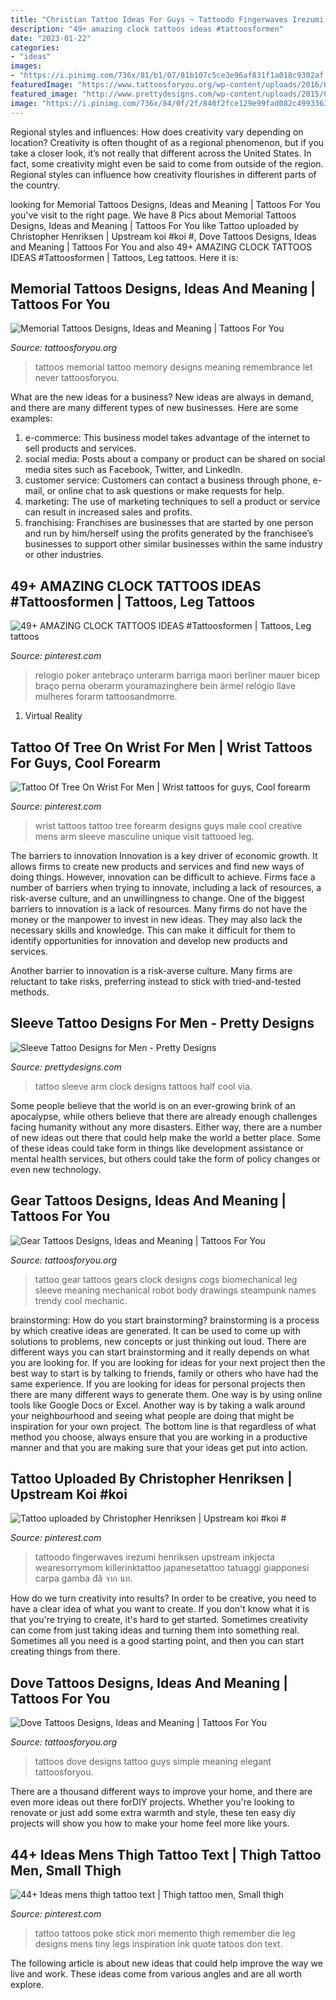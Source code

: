 ```yaml
---
title: "Christian Tattoo Ideas For Guys ~ Tattoodo Fingerwaves Irezumi Henriksen Upstream Inkjecta Wearesorrymom Killerinktattoo Japanesetattoo Tatuaggi Giapponesi Carpa Gamba đã จาก นท"
description: "49+ amazing clock tattoos ideas #tattoosformen"
date: "2023-01-22"
categories:
- "ideas"
images:
- "https://i.pinimg.com/736x/81/b1/07/81b107c5ce3e96af831f1a018c9302af.jpg"
featuredImage: "https://www.tattoosforyou.org/wp-content/uploads/2016/08/Gear-Tattoo-Leg.jpg"
featured_image: "http://www.prettydesigns.com/wp-content/uploads/2015/01/Clock-Arm-Tattoo.jpg"
image: "https://i.pinimg.com/736x/84/0f/2f/840f2fce129e99fad082c49933636358.jpg"
---
```



Regional styles and influences: How does creativity vary depending on location?
Creativity is often thought of as a regional phenomenon, but if you take a closer look, it’s not really that different across the United States. In fact, some creativity might even be said to come from outside of the region. Regional styles can influence how creativity flourishes in different parts of the country.

	

		
looking for Memorial Tattoos Designs, Ideas and Meaning | Tattoos For You you've visit to the right page. We have 8 Pics about Memorial Tattoos Designs, Ideas and Meaning | Tattoos For You like Tattoo uploaded by Christopher Henriksen | Upstream koi #koi #, Dove Tattoos Designs, Ideas and Meaning | Tattoos For You and also 49+ AMAZING CLOCK TATTOOS IDEAS #Tattoosformen | Tattoos, Leg tattoos. Here it is:
		
    
## Memorial Tattoos Designs, Ideas And Meaning | Tattoos For You

<img loading=lazy src="http://www.tattoosforyou.org/wp-content/uploads/2013/09/In-Memory-of-Tattoo.jpg" onerror="this.onerror=null;this.src='https://tse4.mm.bing.net/th?id=OIP.MwiH3Ztx4m-pMPYShkH9EwHaJ3&amp;pid=15.1';" alt="Memorial Tattoos Designs, Ideas and Meaning | Tattoos For You">

_Source: tattoosforyou.org_

>tattoos memorial tattoo memory designs meaning remembrance let never tattoosforyou. 

	

What are the new ideas for a business?
New ideas are always in demand, and there are many different types of new businesses. Here are some examples: 
1. e-commerce: This business model takes advantage of the internet to sell products and services. 
2. social media: Posts about a company or product can be shared on social media sites such as Facebook, Twitter, and LinkedIn. 
3. customer service: Customers can contact a business through phone, e-mail, or online chat to ask questions or make requests for help. 
4. marketing: The use of marketing techniques to sell a product or service can result in increased sales and profits. 
5. franchising: Franchises are businesses that are started by one person and run by him/herself using the profits generated by the franchisee’s businesses to support other similar businesses within the same industry or other industries.

    
## 49+ AMAZING CLOCK TATTOOS IDEAS #Tattoosformen | Tattoos, Leg Tattoos

<img loading=lazy src="https://i.pinimg.com/736x/81/b1/07/81b107c5ce3e96af831f1a018c9302af.jpg" onerror="this.onerror=null;this.src='https://tse2.mm.bing.net/th?id=OIP.kpu_PLZuBQv4KvSeZaHYcQHaNK&amp;pid=15.1';" alt="49+ AMAZING CLOCK TATTOOS IDEAS #Tattoosformen | Tattoos, Leg tattoos">

_Source: pinterest.com_

>relogio poker antebraço unterarm barriga maori berliner mauer bicep braço perna oberarm youramazinghere bein ärmel relógio llave mulheres forarm tattoosandmorre. 

	

1. Virtual Reality 

    
## Tattoo Of Tree On Wrist For Men | Wrist Tattoos For Guys, Cool Forearm

<img loading=lazy src="https://i.pinimg.com/736x/71/79/de/7179de9870caf22ff360604fe41ca1ce.jpg" onerror="this.onerror=null;this.src='https://tse1.mm.bing.net/th?id=OIP.pPrlkuAPDjQEECTADf2foAAAAA&amp;pid=15.1';" alt="Tattoo Of Tree On Wrist For Men | Wrist tattoos for guys, Cool forearm">

_Source: pinterest.com_

>wrist tattoos tattoo tree forearm designs guys male cool creative mens arm sleeve masculine unique visit tattooed leg. 

	

The barriers to innovation
Innovation is a key driver of economic growth. It allows firms to create new products and services and find new ways of doing things. However, innovation can be difficult to achieve. Firms face a number of barriers when trying to innovate, including a lack of resources, a risk-averse culture, and an unwillingness to change.
One of the biggest barriers to innovation is a lack of resources. Many firms do not have the money or the manpower to invest in new ideas. They may also lack the necessary skills and knowledge. This can make it difficult for them to identify opportunities for innovation and develop new products and services.

Another barrier to innovation is a risk-averse culture. Many firms are reluctant to take risks, preferring instead to stick with tried-and-tested methods.

    
## Sleeve Tattoo Designs For Men - Pretty Designs

<img loading=lazy src="http://www.prettydesigns.com/wp-content/uploads/2015/01/Clock-Arm-Tattoo.jpg" onerror="this.onerror=null;this.src='https://tse1.mm.bing.net/th?id=OIP.cCRRf_hf_FfPR_eUE3mt5QHaJ4&amp;pid=15.1';" alt="Sleeve Tattoo Designs for Men - Pretty Designs">

_Source: prettydesigns.com_

>tattoo sleeve arm clock designs tattoos half cool via. 

	

Some people believe that the world is on an ever-growing brink of an apocalypse, while others believe that there are already enough challenges facing humanity without any more disasters. Either way, there are a number of new ideas out there that could help make the world a better place. Some of these ideas could take form in things like development assistance or mental health services, but others could take the form of policy changes or even new technology.

    
## Gear Tattoos Designs, Ideas And Meaning | Tattoos For You

<img loading=lazy src="https://www.tattoosforyou.org/wp-content/uploads/2016/08/Gear-Tattoo-Leg.jpg" onerror="this.onerror=null;this.src='https://tse3.mm.bing.net/th?id=OIP.7AJ_Ce5ePm5xBy7gkCNaMQHaLH&amp;pid=15.1';" alt="Gear Tattoos Designs, Ideas and Meaning | Tattoos For You">

_Source: tattoosforyou.org_

>tattoo gear tattoos gears clock designs cogs biomechanical leg sleeve meaning mechanical robot body drawings steampunk names trendy cool mechanic. 

	

brainstorming: How do you start brainstorming?
brainstorming is a process by which creative ideas are generated. It can be used to come up with solutions to problems, new concepts or just thinking out loud. There are different ways you can start brainstorming and it really depends on what you are looking for. If you are looking for ideas for your next project then the best way to start is by talking to friends, family or others who have had the same experience. If you are looking for ideas for personal projects then there are many different ways to generate them. One way is by using online tools like Google Docs or Excel. Another way is by taking a walk around your neighbourhood and seeing what people are doing that might be inspiration for your own project. The bottom line is that regardless of what method you choose, always ensure that you are working in a productive manner and that you are making sure that your ideas get put into action.

    
## Tattoo Uploaded By Christopher Henriksen | Upstream Koi #koi #

<img loading=lazy src="https://i.pinimg.com/736x/f0/8d/34/f08d34e1aae8dc14bfcf1caf637eea62.jpg" onerror="this.onerror=null;this.src='https://tse4.mm.bing.net/th?id=OIP.c_uNnQlvQQHpqzhVD5eaPwHaLG&amp;pid=15.1';" alt="Tattoo uploaded by Christopher Henriksen | Upstream koi #koi #">

_Source: pinterest.com_

>tattoodo fingerwaves irezumi henriksen upstream inkjecta wearesorrymom killerinktattoo japanesetattoo tatuaggi giapponesi carpa gamba đã จาก นท. 

	

How do we turn creativity into results?
In order to be creative, you need to have a clear idea of what you want to create. If you don't know what it is that you're trying to create, it's hard to get started. Sometimes creativity can come from just taking ideas and turning them into something real. Sometimes all you need is a good starting point, and then you can start creating things from there.

    
## Dove Tattoos Designs, Ideas And Meaning | Tattoos For You

<img loading=lazy src="http://www.tattoosforyou.org/wp-content/uploads/2013/09/Small-Dove-Tattoos.jpg" onerror="this.onerror=null;this.src='https://tse4.mm.bing.net/th?id=OIP.faXQleQJomQl-guFEmQv5QHaJ4&amp;pid=15.1';" alt="Dove Tattoos Designs, Ideas and Meaning | Tattoos For You">

_Source: tattoosforyou.org_

>tattoos dove designs tattoo guys simple meaning elegant tattoosforyou. 

	

There are a thousand different ways to improve your home, and there are even more ideas out there forDIY projects. Whether you're looking to renovate or just add some extra warmth and style, these ten easy diy projects will show you how to make your home feel more like yours.

    
## 44+ Ideas Mens Thigh Tattoo Text | Thigh Tattoo Men, Small Thigh

<img loading=lazy src="https://i.pinimg.com/736x/84/0f/2f/840f2fce129e99fad082c49933636358.jpg" onerror="this.onerror=null;this.src='https://tse4.mm.bing.net/th?id=OIP.vrjblOocvoaf4KSWc6BwIgAAAA&amp;pid=15.1';" alt="44+ Ideas mens thigh tattoo text | Thigh tattoo men, Small thigh">

_Source: pinterest.com_

>tattoo tattoos poke stick mori memento thigh remember die leg designs mens tiny legs inspiration ink quote tatoos don text. 

	

The following article is about new ideas that could help improve the way we live and work. These ideas come from various angles and are all worth explore.

